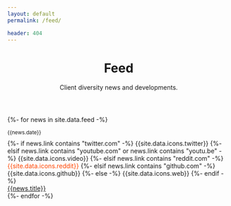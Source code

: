 ```yaml
---
layout: default
permalink: /feed/

header: 404
---
```



<header class="container py-4 mt-5">
  <div class="text-center">
    <h1 class="display-6 fw-bold mb-3">Feed</h1>
    <p class="col-md-10 col-lg-8 mx-auto lead">
      Client diversity news and developments.
    </p>
  </div>
</header>

<section class="container py-4">
  {%- for news in site.data.feed -%}
    <div class="row justify-content-center">
        <div class="col col-lg-6 col-md-8">
          <div class="card mb-3 rounded-3">
            <div class="card-body">
              <p class="card-subtitle mb-1">
                <small class="text-muted">{{news.date}}</small>
              </p>
              <div class="d-inline me-2" style="margin-top: -0.32rem">
                {%- if news.link contains "twitter.com" -%}
                  <span class="text-primary">{{site.data.icons.twitter}}</span>
                {%- elsif news.link contains "youtube.com" or news.link contains "youtu.be" -%}
                  <span class="text-danger">{{site.data.icons.video}}</span>
                {%- elsif news.link contains "reddit.com" -%}
                  <span style="color: #ff4500;">{{site.data.icons.reddit}}</span>
                {%- elsif news.link contains "github.com" -%}
                  <span class="text-dark">{{site.data.icons.github}}</span>
                {%- else -%}
                  <span class="text-secondary">{{site.data.icons.web}}</span>
                {%- endif -%}
              </div>
              <a href="{{news.link}}" target="_blank">{{news.title}}</a>
            </div>
          </div>
        </div>
    </div>
  {%- endfor -%}
</section>